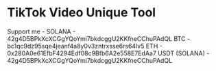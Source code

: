 # TikTok Video Unique Tool
 Support me - 
SOLANA - 42g4D5BPkXcXCGgYQoYmi7bkdcggU2KKfneCChuPAdQL
BTC - bc1qc9dz95sqe4jeanf4a8y0v3zntrxsse6rs64lv5
ETH - 0x280A0e61EfbF4294Edf08c9Bfb6A2e558E7EdAa7
USDT (SOLANA) - 42g4D5BPkXcXCGgYQoYmi7bkdcggU2KKfneCChuPAdQL

